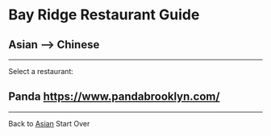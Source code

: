 # Bay Ridge Restaurant Guide
## Asian --> Chinese
---
Select a restaurant:
## Panda https://www.pandabrooklyn.com/
---
Back to [Asian](asian/asian.md)
Start Over
